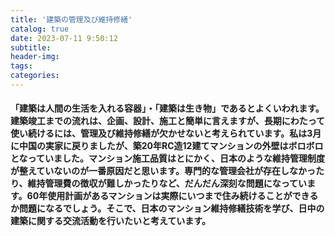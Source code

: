 ```yaml
---
title: '建築の管理及び維持修繕'
catalog: true
date: 2023-07-11 9:50:12
subtitle:
header-img:
tags:
categories:
---
```


#### 「建築は人間の生活を入れる容器｣・「建築は生き物」であるとよくいわれます。建築竣工までの流れは、企画、設計、施工と簡単に言えますが、長期にわたって使い続けるには、管理及び維持修繕が欠かせないと考えられています。私は3月に中国の実家に戻りましたが、築20年RC造12建てマンションの外壁はボロボロとなっていました。マンション施工品質はとにかく、日本のような維持管理制度が整えていないのが一番原因だと思います。専門的な管理会社が存在しなかったり、維持管理費の徴収が難しかったりなど、だんだん深刻な問題になっています。60年使用計画があるマンションは実際にいつまで住み続けることができるか問題になるでしょう。そこで、日本のマンション維持修繕技術を学び、日中の建築に関する交流活動を行いたいと考えています。

